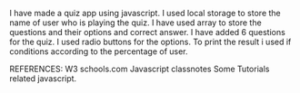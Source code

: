 I have made a quiz app using javascript.
I used local storage to store the name of user who is playing the quiz.
I have used array to store the questions and their options and correct answer.
I have added 6 questions for the quiz.
I used radio buttons for the options.
To print the result i used if conditions according to the percentage of user.




REFERENCES:
W3 schools.com
Javascript classnotes
Some Tutorials related javascript.